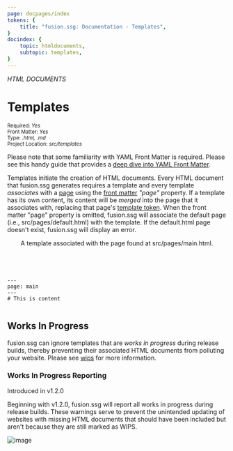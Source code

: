 ```yaml
---
page: docpages/index
tokens: {
    title: "fusion.ssg: Documentation - Templates",
}
docindex: {
    topic: htmldocuments,
    subtopic: templates,
}
---
```


<em>HTML DOCUMENTS</em>

# Templates

<section class="container">
    <div><small>Required: <em>Yes</em></small></div>
    <div><small>Front Matter: <em>Yes</em></small></div>
    <div><small>Type: <em>.html, .md </em></small></div>
    <div><small>Project Location: <em>src/templates</em></small></div>
</section>

<p class="info">Please note that some familiarity with YAML Front Matter is required. Please see this handy guide that provides a <a href="https://support.typora.io/YAML/">deep dive into YAML Front Matter</a>.</p>

Templates initiate the creation of HTML documents. Every HTML document that fusion.ssg generates requires a template and every template <em>associates</em> with a <a href="{baseURL}/docs/{docsCurrentVersion}/htmldocuments/pages">page</a> using the  <a href="{baseURL}/docs/{docsCurrentVersion}/htmldocuments/frontmatter">front matter</a> <em>"page"</em> property.
If a template has its own content, its content will be <em>merged</em> into the page that it associates with, replacing that page's <a href="{baseURL}/docs/{docsCurrentVersion}/htmldocuments/tokens#template-tokens">template token</a>. When the front matter "page" property is omitted, fusion.ssg will associate the default page (i.e., src/pages/default.html) with the template. If the default.html page doesn't exist, fusion.ssg will display an error.

<article>
    <header>
        <p class="example">A template associated with the page found at src/pages/main.html.</p>
    </header>
    <pre><code class="language-YAML">
---
page: main
---
# This is content
    </code></pre>
</article>

## Works In Progress

fusion.ssg can ignore templates that are _works in progress_ during release builds, thereby preventing their associated HTML documents from polluting your website. Please see <a href="{baseURL}/docs/{docsCurrentVersion}/configuration/fusionssg-configuration#wips">wips</a> for more information.

### Works In Progress Reporting

<p class="ver">Introduced in v1.2.0</p>

Beginning with v1.2.0, fusion.ssg will report all works in progress during release builds. These warnings serve to prevent the unintended updating of websites with missing HTML documents that should have been included but aren't because they are still marked as WIPS.

<img src="{baseURL}/media/posts/WIPS-reporting.png" alt="image">
